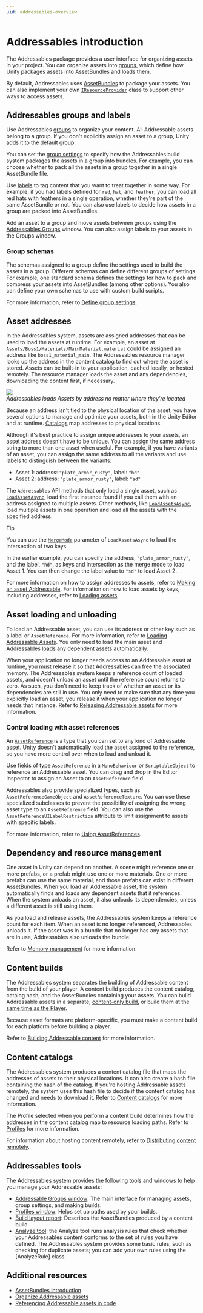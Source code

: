 ```yaml
---
uid: addressables-overview
---
```


# Addressables introduction

The Addressables package provides a user interface for organizing assets in your project. You can organize assets into [groups](groups-intro.md), which define how Unity packages assets into AssetBundles and loads them.

By default, Addressables uses [AssetBundles](xref:um-asset-bundles-intro) to package your assets. You can also implement your own [`IResourceProvider`](xref:UnityEngine.ResourceManagement.ResourceProviders.IResourceProvider) class to support other ways to access assets.

## Addressables groups and labels

Use Addressables [groups](groups-intro.md) to organize your content. All Addressable assets belong to a group. If you don't explicitly assign an asset to a group, Unity adds it to the default group.

You can set the [group settings](ContentPackingAndLoadingSchema.md) to specify how the Addressables build system packages the assets in a group into bundles. For example, you can choose whether to pack all the assets in a group together in a single AssetBundle file.

Use [labels](Labels.md) to tag content that you want to treat together in some way. For example, if you had labels defined for `red`, `hat`, and `feather`, you can load all red hats with feathers in a single operation, whether they're part of the same AssetBundle or not. You can also use labels to decide how assets in a group are packed into AssetBundles.

Add an asset to a group and move assets between groups using the [Addressables Groups](xref:addressables-groups-window) window. You can also assign labels to your assets in the Groups window.

### Group schemas

The schemas assigned to a group define the settings used to build the assets in a group. Different schemas can define different groups of settings. For example, one standard schema defines the settings for how to pack and compress your assets into AssetBundles (among other options). You also can define your own schemas to use with custom build scripts.

For more information, refer to [Define group settings](GroupSchemas.md).

## Asset addresses

In the Addressables system, assets are assigned addresses that can be used to load the assets at runtime. For example, an asset at `Assets/Boss1/Materials/MainMaterial.material` could be assigned an address like `boss1_material_main`. The Addressables resource manager looks up the address in the content catalog to find out where the asset is stored. Assets can be built-in to your application, cached locally, or hosted remotely. The resource manager loads the asset and any dependencies, downloading the content first, if necessary.

![](images/addressables-overview-addresses.png)<br/>*Addressables loads Assets by address no matter where they're located*

Because an address isn't tied to the physical location of the asset, you have several options to manage and optimize your assets, both in the Unity Editor and at runtime. [Catalogs](#content-catalogs) map addresses to physical locations.

Although it's best practice to assign unique addresses to your assets, an asset address doesn't have to be unique. You can assign the same address string to more than one asset when useful. For example, if you have variants of an asset, you can assign the same address to all the variants and use labels to distinguish between the variants:

* Asset 1: address: `"plate_armor_rusty"`, label: `"hd"`
* Asset 2: address: `"plate_armor_rusty"`, label: `"sd"`

The `Addressables` API methods that only load a single asset, such as [`LoadAssetAsync`](xref:UnityEngine.AddressableAssets.Addressables.LoadAssetAsync*), load the first instance found if you call them with an address assigned to multiple assets. Other methods, like [`LoadAssetsAsync`](xref:UnityEngine.AddressableAssets.Addressables.LoadAssetsAsync*), load multiple assets in one operation and load all the assets with the specified address.

> [!TIP]
> You can use the [`MergeMode`](xref:UnityEngine.AddressableAssets.Addressables.MergeMode) parameter of `LoadAssetsAsync` to load the intersection of two keys.
>
>In the earlier example, you can specify the address, `"plate_armor_rusty"`, and the label, `"hd"`, as keys and intersection as the merge mode to load Asset 1. You can then change the label value to `"sd"` to load Asset 2.

For more information on how to assign addresses to assets, refer to [Making an asset Addressable](xref:addressables-getting-started). For information on how to load assets by keys, including addresses, refer to [Loading assets](xref:addressables-api-load-asset-async).

## Asset loading and unloading

To load an Addressable asset, you can use its address or other key such as a label or `AssetReference`. For more information, refer to [Loading Addressable Assets](xref:addressables-api-load-asset-async). You only need to load the main asset and Addressables loads any dependent assets automatically.

When your application no longer needs access to an Addressable asset at runtime, you must release it so that Addressables can free the associated memory. The Addressables system keeps a reference count of loaded assets, and doesn't unload an asset until the reference count returns to zero. As such, you don't need to keep track of whether an asset or its dependencies are still in use. You only need to make sure that any time you explicitly load an asset, you release it when your application no longer needs that instance. Refer to [Releasing Addressable assets](xref:addressables-unloading) for more information.

### Control loading with asset references

An [`AssetReference`](xref:UnityEngine.AddressableAssets.AssetReference) is a type that you can set to any kind of Addressable asset. Unity doesn't automatically load the asset assigned to the reference, so you have more control over when to load and unload it.

Use fields of type `AssetReference` in a `MonoBehaviour` or `ScriptableObject` to reference an Addressable asset. You can drag and drop in the Editor Inspector to assign an Asset to an `AssetReference` field.

Addressables also provide specialized types, such as `AssetReferenceGameObject` and `AssetReferenceTexture`. You can use these specialized subclasses to prevent the possibility of assigning the wrong asset type to an `AssetReference` field. You can also use the `AssetReferenceUILabelRestriction` attribute to limit assignment to assets with specific labels.

For more information, refer to [Using AssetReferences](xref:addressables-asset-references).

## Dependency and resource management

One asset in Unity can depend on another. A scene might reference one or more prefabs, or a prefab might use one or more materials. One or more prefabs can use the same material, and those prefabs can exist in different AssetBundles. When you load an Addressable asset, the system automatically finds and loads any dependent assets that it references. When the system unloads an asset, it also unloads its dependencies, unless a different asset is still using them.

As you load and release assets, the Addressables system keeps a reference count for each item. When an asset is no longer referenced, Addressables unloads it. If the asset was in a bundle that no longer has any assets that are in use, Addressables also unloads the bundle.

Refer to [Memory management](xref:addressables-memory-management) for more information.

## Content builds

The Addressables system separates the building of Addressable content from the build of your player. A content build produces the content catalog, catalog hash, and the AssetBundles containing your assets. You can build Addressable assets in a separate, [content-only build](builds-full-build.md), or build them at the [same time as the Player](build-player-builds.md).

Because asset formats are platform-specific, you must make a content build for each platform before building a player.

Refer to [Building Addressable content](xref:addressables-builds) for more information.

## Content catalogs

The Addressables system produces a content catalog file that maps the addresses of assets to their physical locations. It can also create a hash file containing the hash of the catalog. If you're hosting Addressable assets remotely, the system uses this hash file to decide if the content catalog has changed and needs to download it. Refer to [Content catalogs](xref:addressables-build-artifacts) for more information.

The Profile selected when you perform a content build determines how the addresses in the content catalog map to resource loading paths. Refer to [Profiles](xref:addressables-profiles) for more information.

For information about hosting content remotely, refer to [Distributing content remotely](xref:addressables-remote-content-distribution).


## Addressables tools

The Addressables system provides the following tools and windows to help you manage your Addressable assets:

* [Addressable Groups window](xref:addressables-groups-window): The main interface for managing assets, group settings, and making builds.
* [Profiles window](xref:addressables-profiles): Helps set up paths used by your builds.
* [Build layout report](xref:addressables-build-layout-report): Describes the AssetBundles produced by a content build.
* [Analyze tool](xref:addressables-analyze-tool): the Analyze tool runs analysis rules that check whether your Addressables content conforms to the set of rules you have defined. The Addressables system provides some basic rules, such as checking for duplicate assets; you can add your own rules using the [AnalyzeRule] class.

## Additional resources

* [AssetBundles introduction](xref:um-asset-bundles-intro)
* [Organize Addressable assets](AddressableAssetsDevelopmentCycle.md)
* [Referencing Addressable assets in code](AssetReferences.md)
